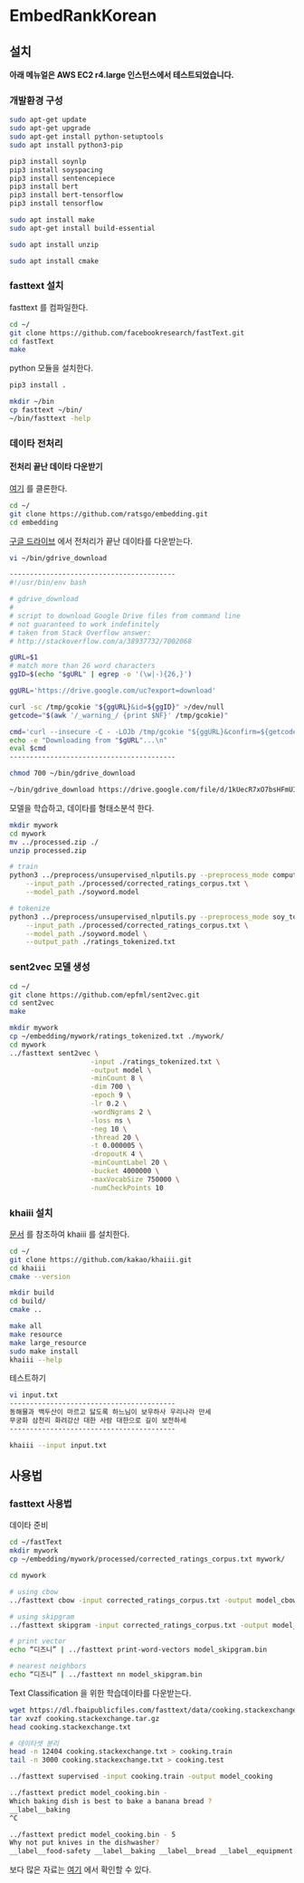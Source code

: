 # EmbedRankKorean

## 설치

**아래 메뉴얼은 AWS EC2 r4.large 인스턴스에서 테스트되었습니다.**

### 개발환경 구성

```sh
sudo apt-get update
sudo apt-get upgrade
sudo apt-get install python-setuptools
sudo apt install python3-pip

pip3 install soynlp
pip3 install soyspacing
pip3 install sentencepiece
pip3 install bert
pip3 install bert-tensorflow
pip3 install tensorflow

sudo apt install make
sudo apt-get install build-essential

sudo apt install unzip

sudo apt install cmake
```

### fasttext 설치

fasttext 를 컴파일한다.

``` sh
cd ~/
git clone https://github.com/facebookresearch/fastText.git
cd fastText
make
```

python 모듈을 설치한다.

```sh
pip3 install .
```

```sh
mkdir ~/bin
cp fasttext ~/bin/
~/bin/fasttext -help
```

### 데이타 전처리

#### 전처리 끝난 데이타 다운받기

[여기](https://github.com/ratsgo/embedding) 를 클론한다.

```sh
cd ~/
git clone https://github.com/ratsgo/embedding.git
cd embedding
```

[구글 드라이브](https://drive.google.com/file/d/1kUecR7xO7bsHFmUI6AExtY5u2XXlObOG/view) 에서 전처리가 끝난 데이타를 다운받는다.

```sh
vi ~/bin/gdrive_download

-----------------------------------------
#!/usr/bin/env bash

# gdrive_download
#
# script to download Google Drive files from command line
# not guaranteed to work indefinitely
# taken from Stack Overflow answer:
# http://stackoverflow.com/a/38937732/7002068

gURL=$1
# match more than 26 word characters
ggID=$(echo "$gURL" | egrep -o '(\w|-){26,}')

ggURL='https://drive.google.com/uc?export=download'

curl -sc /tmp/gcokie "${ggURL}&id=${ggID}" >/dev/null
getcode="$(awk '/_warning_/ {print $NF}' /tmp/gcokie)"

cmd='curl --insecure -C - -LOJb /tmp/gcokie "${ggURL}&confirm=${getcode}&id=${ggID}"'
echo -e "Downloading from "$gURL"...\n"
eval $cmd
-----------------------------------------

chmod 700 ~/bin/gdrive_download

~/bin/gdrive_download https://drive.google.com/file/d/1kUecR7xO7bsHFmUI6AExtY5u2XXlObOG
```

모델을 학습하고, 데이타를 형태소분석 한다.

```sh
mkdir mywork
cd mywork
mv ../processed.zip ./
unzip processed.zip

# train
python3 ../preprocess/unsupervised_nlputils.py --preprocess_mode compute_soy_word_score \
    --input_path ./processed/corrected_ratings_corpus.txt \
    --model_path ./soyword.model

# tokenize
python3 ../preprocess/unsupervised_nlputils.py --preprocess_mode soy_tokenize \
    --input_path ./processed/corrected_ratings_corpus.txt \
    --model_path ./soyword.model \
    --output_path ./ratings_tokenized.txt
```

### sent2vec 모델 생성

```sh
cd ~/
git clone https://github.com/epfml/sent2vec.git
cd sent2vec
make

mkdir mywork
cp ~/embedding/mywork/ratings_tokenized.txt ./mywork/
cd mywork
../fasttext sent2vec \
                    -input ./ratings_tokenized.txt \
                    -output model \
                    -minCount 8 \
                    -dim 700 \
                    -epoch 9 \
                    -lr 0.2 \
                    -wordNgrams 2 \
                    -loss ns \
                    -neg 10 \
                    -thread 20 \
                    -t 0.000005 \
                    -dropoutK 4 \
                    -minCountLabel 20 \
                    -bucket 4000000 \
                    -maxVocabSize 750000 \
                    -numCheckPoints 10
```

### khaiii 설치

[문서](https://github.com/kakao/khaiii/wiki/%EB%B9%8C%EB%93%9C-%EB%B0%8F-%EC%84%A4%EC%B9%98) 를 참조하여 khaiii 를 설치한다.

```sh
cd ~/
git clone https://github.com/kakao/khaiii.git
cd khaiii
cmake --version

mkdir build
cd build/
cmake ..

make all
make resource
make large_resource
sudo make install
khaiii --help
```

테스트하기

```sh
vi input.txt
-----------------------------------------
동해물과 백두산이 마르고 닳도록 하느님이 보우하사 우리나라 만세
무궁화 삼천리 화려강산 대한 사람 대한으로 길이 보전하세
-----------------------------------------

khaiii --input input.txt
```

## 사용법

### fasttext 사용법

데이타 준비

```sh
cd ~/fastText
mkdir mywork
cp ~/embedding/mywork/processed/corrected_ratings_corpus.txt mywork/
```

```sh
cd mywork

# using cbow
../fasttext cbow -input corrected_ratings_corpus.txt -output model_cbow

# using skipgram
../fasttext skipgram -input corrected_ratings_corpus.txt -output model_skipgram

# print vector
echo “디즈니” | ../fasttext print-word-vectors model_skipgram.bin

# nearest neighbors
echo “디즈니” | ../fasttext nn model_skipgram.bin
```

Text Classification 을 위한 학습데이타를 다운받는다.

```sh
wget https://dl.fbaipublicfiles.com/fasttext/data/cooking.stackexchange.tar.gz
tar xvzf cooking.stackexchange.tar.gz
head cooking.stackexchange.txt

# 데이타셋 분리
head -n 12404 cooking.stackexchange.txt > cooking.train
tail -n 3000 cooking.stackexchange.txt > cooking.test
```

```sh
../fasttext supervised -input cooking.train -output model_cooking
```

```sh
../fasttext predict model_cooking.bin -
Which baking dish is best to bake a banana bread ?
__label__baking
^C

../fasttext predict model_cooking.bin - 5
Why not put knives in the dishwasher?
__label__food-safety __label__baking __label__bread __label__equipment __label__substitutions
```

보다 많은 자료는 [여기](https://github.com/facebookresearch/fastText/tree/master/docs) 에서 확인할 수 있다.
